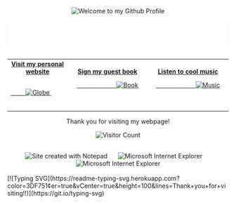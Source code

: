 
<div align="center">
  <img src="https://i.imgur.com/dUsfXjA.gif" style="max-width: 100%;" alt="Welcome to my Github Profile" />
  <br />
  <br />
  <img height="50" alt="My Name is Livio and I like Node.js" src="https://raw.githubusercontent.com/MDGF93/MDGF93/main/meu_svg.svg"/>
  <br />
  <br />

</div>

<!-- Social -->
<table width="100%">
<tr>
<td align="center">
<a href="https://brunnerliv.io">
<strong>Visit my personal website </strong>
<br />
<br />

<!-- Centering something has never been easy, has it? -->
<span>&nbsp;&nbsp;&nbsp;&nbsp;&nbsp;&nbsp;&nbsp;&nbsp;</span>
<img alt="Globe" height="80" src="https://github.com/BrunnerLivio/brunnerlivio/blob/master/images/globe.gif?raw=true">
</a>
<span>&nbsp;&nbsp;&nbsp;&nbsp;&nbsp;&nbsp;&nbsp;&nbsp;</span>
<span>&nbsp;&nbsp;&nbsp;&nbsp;&nbsp;&nbsp;&nbsp;&nbsp;</span>
</td>
<td align="center">
<a href="https://github.com/BrunnerLivio/brunnerlivio/issues/new?template=Guestbook_entry.md">
<strong>Sign my guest book</strong>
<br />

<span>&nbsp;&nbsp;&nbsp;&nbsp;&nbsp;&nbsp;&nbsp;</span> 
<span>&nbsp;&nbsp;&nbsp;&nbsp;&nbsp;&nbsp;&nbsp;</span> 
<span>&nbsp;&nbsp;&nbsp;&nbsp;&nbsp;&nbsp;&nbsp;</span> 
<img height="100" alt="Book" src="https://raw.githubusercontent.com/BrunnerLivio/brunnerlivio/master/images/book.gif"> 
</a>
<span>&nbsp;&nbsp;&nbsp;&nbsp;&nbsp;&nbsp;&nbsp;&nbsp;</span>
<span>&nbsp;&nbsp;&nbsp;&nbsp;&nbsp;&nbsp;&nbsp;&nbsp;</span>
<span>&nbsp;&nbsp;&nbsp;&nbsp;&nbsp;&nbsp;&nbsp;&nbsp;</span>
<span>&nbsp;&nbsp;&nbsp;&nbsp;&nbsp;&nbsp;&nbsp;&nbsp;</span>    
</td>

<td align="center">
<a href="https://www.youtube.com/watch?v=3YxaaGgTQYM&ab_channel=EvanescenceVEVO">
<strong>Listen to cool music</strong>
<br />

<span>&nbsp;&nbsp;&nbsp;&nbsp;&nbsp;&nbsp;&nbsp;</span> 
<span>&nbsp;&nbsp;&nbsp;&nbsp;&nbsp;&nbsp;&nbsp;</span> 
<span>&nbsp;&nbsp;&nbsp;&nbsp;&nbsp;&nbsp;&nbsp;</span> 
<img height="100" alt="Music" src="images/music.gif"> 
</a>
<span>&nbsp;&nbsp;&nbsp;&nbsp;&nbsp;&nbsp;&nbsp;&nbsp;</span>
<span>&nbsp;&nbsp;&nbsp;&nbsp;&nbsp;&nbsp;&nbsp;&nbsp;</span>
<span>&nbsp;&nbsp;&nbsp;&nbsp;&nbsp;&nbsp;&nbsp;&nbsp;</span>
<span>&nbsp;&nbsp;&nbsp;&nbsp;&nbsp;&nbsp;&nbsp;&nbsp;</span>    
</td>
</tr>
</table>

<!-- Footer -->

<div align="center">

<text x="50%" y="50%" fill="transparent" text-anchore="middle">
  Thank you for visiting my webpage!
</text>

<br />
 
![Visitor Count](https://profile-counter.glitch.me/marcosdgf/count.svg)

<br />

<img src="https://raw.githubusercontent.com/BrunnerLivio/brunnerlivio/master/images/notepad.gif" alt="Site created with Notepad" height="30" />
<!-- "margin-right: whatever;" -->
<span>&nbsp;&nbsp;&nbsp;&nbsp;</span>  
<img src="https://raw.githubusercontent.com/BrunnerLivio/brunnerlivio/master/images/ie_logo.gif" alt="Microsoft Internet Explorer" />
<span>&nbsp;&nbsp;&nbsp;&nbsp;</span>  
<img src="https://raw.githubusercontent.com/BrunnerLivio/brunnerlivio/master/images/noframes.gif" alt="Microsoft Internet Explorer" />
</div>
<br />
[![Typing SVG](https://readme-typing-svg.herokuapp.com?color=3DF751&center=true&vCenter=true&height=100&lines=Thank+you+for+visiting!!)](https://git.io/typing-svg)
